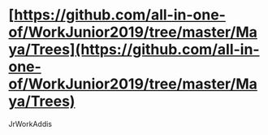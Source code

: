 # [https://github.com/all-in-one-of/WorkJunior2019/tree/master/Maya/Trees](https://github.com/all-in-one-of/WorkJunior2019/tree/master/Maya/Trees)

JrWorkAddis
